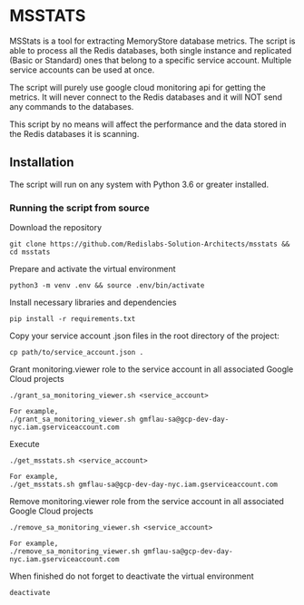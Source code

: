 # MSSTATS

MSStats is a tool for extracting MemoryStore database metrics. The script is able to process all the Redis databases, both single instance and replicated (Basic or Standard) ones that belong to a specific service account. Multiple service accounts can be used at once. 

The script will purely use google cloud monitoring api for getting the metrics. It will never connect to the Redis databases and it will NOT send any commands to the databases.

This script by no means will affect the performance and the data stored in the Redis databases it is scanning.


## Installation

The script will run on any system with Python 3.6 or greater installed.

### Running the script from source

Download the repository

```
git clone https://github.com/Redislabs-Solution-Architects/msstats && cd msstats
```

Prepare and activate the virtual environment

```
python3 -m venv .env && source .env/bin/activate
```

Install necessary libraries and dependencies

```
pip install -r requirements.txt
```

Copy your service account .json files in the root directory of the project:

```
cp path/to/service_account.json .
```

Grant monitoring.viewer role to the service account in all associated Google Cloud projects

```
./grant_sa_monitoring_viewer.sh <service_account>

For example,
./grant_sa_monitoring_viewer.sh gmflau-sa@gcp-dev-day-nyc.iam.gserviceaccount.com
```

Execute

```
./get_msstats.sh <service_account>

For example,
./get_msstats.sh gmflau-sa@gcp-dev-day-nyc.iam.gserviceaccount.com
```

Remove monitoring.viewer role from the service account in all associated Google Cloud projects 

```
./remove_sa_monitoring_viewer.sh <service_account>

For example,
./remove_sa_monitoring_viewer.sh gmflau-sa@gcp-dev-day-nyc.iam.gserviceaccount.com
```

When finished do not forget to deactivate the virtual environment

```
deactivate
```
